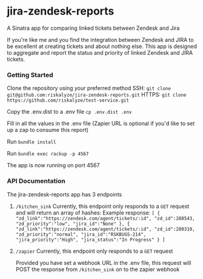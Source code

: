 # jira-zendesk-reports
A Sinatra app for comparing linked tickets between Zendesk and Jira

If you're like me and you find the integration between Zendesk and JIRA to be excellent at creating tickets and about nothing else.
This app is designed to aggregate and report the status and priority of linked Zendesk and JIRA tickets.

### Getting Started

Clone the repository using your preferred method
    SSH: ```git clone git@github.com:riskalyze/jira-zendesk-reports.git```
    HTTPS: ```git clone https://github.com/riskalyze/test-service.git```

Copy the .env.dist to a .env file
    `cp .env.dist .env`

Fill in all the values in the .env file (Zapier URL is optional if you'd like to set up a zap to consume this report)

Run `bundle install`

Run `bundle exec rackup -p 4567`

The app is now running on port 4567

### API Documentation
The jira-zendesk-reports app has 3 endpoints

1) `/kitchen_sink`
    Currently, this endpoint only responds to a `GET` request and will return an array of hashes:
    Example response:
    `[
   {
      "zd_link":"https://zendesk.com/agent/tickets/:id",
      "zd_id":280543,
      "zd_priority":"low",
      "jira_id":"None"
   },
   {
      "zd_link":"https://zendesk.com/agent/tickets/:id",
      "zd_id":280310,
      "zd_priority":"normal",
      "jira_id":"RSKBUGS-214",
      "jira_priority":"High",
      "jira_status":"In Progress"
   }
        ]`

2) `/zapier`
    Currently, this endpoint only responds to a `GET` request

    Provided you have set a webhook URL in the .env file, this request will POST the response from `/kitchen_sink` on to the zapier webhook
